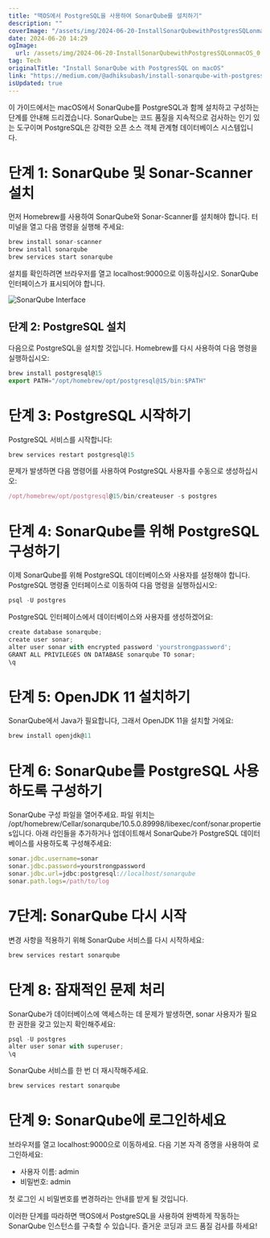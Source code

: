 ```yaml
---
title: "맥OS에서 PostgreSQL을 사용하여 SonarQube를 설치하기"
description: ""
coverImage: "/assets/img/2024-06-20-InstallSonarQubewithPostgresSQLonmacOS_0.png"
date: 2024-06-20 14:29
ogImage: 
  url: /assets/img/2024-06-20-InstallSonarQubewithPostgresSQLonmacOS_0.png
tag: Tech
originalTitle: "Install SonarQube with PostgresSQL on macOS"
link: "https://medium.com/@adhiksubash/install-sonarqube-with-postgressql-on-macos-06e88dd6ecb5"
isUpdated: true
---
```






이 가이드에서는 macOS에서 SonarQube를 PostgreSQL과 함께 설치하고 구성하는 단계를 안내해 드리겠습니다. SonarQube는 코드 품질을 지속적으로 검사하는 인기 있는 도구이며 PostgreSQL은 강력한 오픈 소스 객체 관계형 데이터베이스 시스템입니다.

# 단계 1: SonarQube 및 Sonar-Scanner 설치

먼저 Homebrew를 사용하여 SonarQube와 Sonar-Scanner를 설치해야 합니다. 터미널을 열고 다음 명령을 실행해 주세요:

```js
brew install sonar-scanner
brew install sonarqube
brew services start sonarqube
```

<div class="content-ad"></div>

설치를 확인하려면 브라우저를 열고 localhost:9000으로 이동하십시오. SonarQube 인터페이스가 표시되어야 합니다.

![SonarQube Interface](/assets/img/2024-06-20-InstallSonarQubewithPostgresSQLonmacOS_0.png)

## 단계 2: PostgreSQL 설치

다음으로 PostgreSQL을 설치할 것입니다. Homebrew를 다시 사용하여 다음 명령을 실행하십시오:

<div class="content-ad"></div>

```js
brew install postgresql@15
export PATH="/opt/homebrew/opt/postgresql@15/bin:$PATH"
```

# 단계 3: PostgreSQL 시작하기

PostgreSQL 서비스를 시작합니다:

```js
brew services restart postgresql@15
```

<div class="content-ad"></div>

문제가 발생하면 다음 명령어를 사용하여 PostgreSQL 사용자를 수동으로 생성하십시오:

```js
/opt/homebrew/opt/postgresql@15/bin/createuser -s postgres
```

# 단계 4: SonarQube를 위해 PostgreSQL 구성하기

이제 SonarQube를 위해 PostgreSQL 데이터베이스와 사용자를 설정해야 합니다. PostgreSQL 명령줄 인터페이스로 이동하여 다음 명령을 실행하십시오:

<div class="content-ad"></div>

```js
psql -U postgres
```

PostgreSQL 인터페이스에서 데이터베이스와 사용자를 생성하겠어요:

```js
create database sonarqube;
create user sonar;
alter user sonar with encrypted password 'yourstrongpassword';
GRANT ALL PRIVILEGES ON DATABASE sonarqube TO sonar;
\q
```

# 단계 5: OpenJDK 11 설치하기

<div class="content-ad"></div>

SonarQube에서 Java가 필요합니다, 그래서 OpenJDK 11을 설치할 거에요:

```js
brew install openjdk@11
```

# 단계 6: SonarQube를 PostgreSQL 사용하도록 구성하기

SonarQube 구성 파일을 열어주세요. 파일 위치는 /opt/homebrew/Cellar/sonarqube/10.5.0.89998/libexec/conf/sonar.properties입니다. 아래 라인들을 추가하거나 업데이트해서 SonarQube가 PostgreSQL 데이터베이스를 사용하도록 구성해주세요:

<div class="content-ad"></div>

```js
sonar.jdbc.username=sonar
sonar.jdbc.password=yourstrongpassword
sonar.jdbc.url=jdbc:postgresql://localhost/sonarqube
sonar.path.logs=/path/to/log
```

# 7단계: SonarQube 다시 시작

변경 사항을 적용하기 위해 SonarQube 서비스를 다시 시작하세요:

```js
brew services restart sonarqube
```

<div class="content-ad"></div>

# 단계 8: 잠재적인 문제 처리

SonarQube가 데이터베이스에 액세스하는 데 문제가 발생하면, sonar 사용자가 필요한 권한을 갖고 있는지 확인해주세요:

```js
psql -U postgres
alter user sonar with superuser;
\q
```

SonarQube 서비스를 한 번 더 재시작해주세요.

<div class="content-ad"></div>

```js
brew services restart sonarqube
```

# 단계 9: SonarQube에 로그인하세요

브라우저를 열고 localhost:9000으로 이동하세요. 다음 기본 자격 증명을 사용하여 로그인하세요:

- 사용자 이름: admin
- 비밀번호: admin

<div class="content-ad"></div>

첫 로그인 시 비밀번호를 변경하라는 안내를 받게 될 것입니다.

이러한 단계를 따라하면 맥OS에서 PostgreSQL을 사용하여 완벽하게 작동하는 SonarQube 인스턴스를 구축할 수 있습니다. 즐거운 코딩과 코드 품질 검사를 하세요!